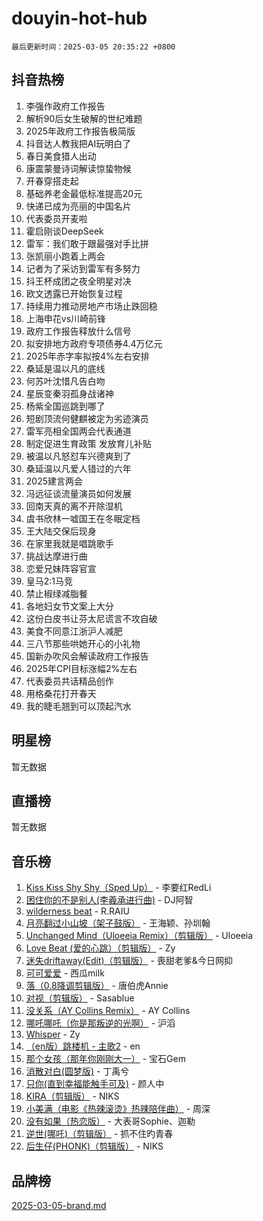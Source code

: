 # douyin-hot-hub

`最后更新时间：2025-03-05 20:35:22 +0800`

## 抖音热榜

1. 李强作政府工作报告
1. 解析90后女生破解的世纪难题
1. 2025年政府工作报告极简版
1. 抖音达人教我把AI玩明白了
1. 春日美食猎人出动
1. 康震蒙曼诗词解读惊蛰物候
1. 开春穿搭走起
1. 基础养老金最低标准提高20元
1. 快递已成为亮丽的中国名片
1. 代表委员开麦啦
1. 霍启刚谈DeepSeek
1. 雷军：我们敢于跟最强对手比拼
1. 张凯丽小跑着上两会
1. 记者为了采访到雷军有多努力
1. 抖王杯成团之夜全明星对决
1. 欧文透露已开始恢复过程
1. 持续用力推动房地产市场止跌回稳
1. 上海申花vs川崎前锋
1. 政府工作报告释放什么信号
1. 拟安排地方政府专项债券4.4万亿元
1. 2025年赤字率拟按4%左右安排
1. 桑延是温以凡的底线
1. 何苏叶沈惜凡告白吻
1. 星辰变秦羽孤身战诸神
1. 杨紫全国巡跳到哪了
1. 短剧顶流何健麒被定为劣迹演员
1. 雷军亮相全国两会代表通道
1. 制定促进生育政策 发放育儿补贴
1. 被温以凡怒怼车兴德爽到了
1. 桑延温以凡爱人错过的六年
1. 2025建言两会
1. 冯远征谈流量演员如何发展
1. 回南天真的离不开除湿机
1. 虞书欣林一嘘国王在冬眠定档
1. 王大陆交保后现身
1. 在家里我就是唱跳歌手
1. 挑战达摩进行曲
1. 恋爱兄妹阵容官宣
1. 皇马2:1马竞
1. 禁止椒绿减脂餐
1. 各地妇女节文案上大分
1. 这份白皮书让芬太尼谎言不攻自破
1. 美食不同意江浙沪人减肥
1. 三八节那些哄她开心的小礼物
1. 国新办吹风会解读政府工作报告
1. 2025年CPI目标涨幅2%左右
1. 代表委员共话精品创作
1. 用格桑花打开春天
1. 我的睫毛翘到可以顶起汽水

## 明星榜

暂无数据

## 直播榜

暂无数据

## 音乐榜

1. [Kiss Kiss Shy Shy（Sped Up）](https://sf5-hl-cdn-tos.douyinstatic.com/obj/tos-cn-ve-2774/oYpXDAeGgQK0zfPaji7iKUixpCXFGILeLGmvYA) - 李要红RedLi
1. [困住你的不是别人(李羲承进行曲)](https://sf3-cdn-tos.douyinstatic.com/obj/tos-cn-ve-2774/okWrrVL1iQGZbfHVeCPAe7IaerYfM2jEQi5mNI) - DJ阿智
1. [wilderness beat](https://sf3-cdn-tos.douyinstatic.com/obj/tos-cn-ve-2774/o0oBmODSFCpfFdLRGzAAFC2ah9AIMEQfAOueVE) - R.RAIU
1. [月亮翻过小山坡（架子鼓版）](https://sf6-cdn-tos.douyinstatic.com/obj/tos-cn-ve-2774/oMNeN2LYSVP6MMtoAQFGfeQDeftQqYPEErIl8Y) - 王海颖、孙圳翰
1. [Unchanged Mind（Uloeeia Remix）（剪辑版）](https://sf3-cdn-tos.douyinstatic.com/obj/tos-cn-ve-2774/oIHYu1YfsziJqmggAqBsXOiiI2Y1QB6I61RsMW) - Uloeeia
1. [Love Beat  (爱的心跳）（剪辑版）](https://sf3-cdn-tos.douyinstatic.com/obj/tos-cn-ve-2774/oUlARwvEINIisZ9nCnKMZiYFGfCCYLtDADDBge) - Zy
1. [迷失driftaway(Edit)（剪辑版）](https://sf3-cdn-tos.douyinstatic.com/obj/tos-cn-ve-2774/ogaa1xGNeFO6FCaMgO8PzzAceEI4fBLDMi15H3) - 喪甜老爹&今日网抑
1. [可可爱爱](https://sf6-cdn-tos.douyinstatic.com/obj/tos-cn-ve-2774/0deb1e75aea643b9927ba26aaafa29dd) - 西瓜milk
1. [落（0.8降调剪辑版）](https://sf5-hl-cdn-tos.douyinstatic.com/obj/tos-cn-ve-2774/ociN0WUv3APijBYr6DUmAHmdkZ5MjM6gIF3iA) - 唐伯虎Annie
1. [对视（剪辑版）](https://sf3-cdn-tos.douyinstatic.com/obj/tos-cn-ve-2774/ogKtIhiB0WfAa18F9z3uWODMtZi2ysB1VuAIsQ) - Sasablue
1. [没关系（AY Collins Remix）](https://sf3-cdn-tos.douyinstatic.com/obj/tos-cn-ve-2774/oIBbI5Ghw4zdUCQMJrDEFaAQilZP3EIDSi7MW) - AY Collins
1. [哪吒哪吒（你是那叛逆的光啊）](https://sf3-cdn-tos.douyinstatic.com/obj/tos-cn-ve-2774/oUkQCgCDnBanFehFEFQDxCQntAOIfp9gyZYFVo) - 沪滔
1. [Whisper](https://sf3-cdn-tos.douyinstatic.com/obj/tos-cn-ve-2774/oEeYKDxIDCFuArkftgkGqCnG7xZtRC2rEMKBQi) - Zy
1. [（en版）跳楼机 - 主歌2](https://sf3-cdn-tos.douyinstatic.com/obj/tos-cn-ve-2774/oklN6GvgQ2L8DpPeaAGf1gPeyKzjXFwHIwoCZv) - en
1. [那个女孩（那年你刚刚大一）](https://sf3-cdn-tos.douyinstatic.com/obj/tos-cn-ve-2774/o4IZw7TlivwiBBBMA2rIgWrGNIrjFroh6bPqQ) - 宝石Gem
1. [消散对白(圆梦版)](https://sf3-cdn-tos.douyinstatic.com/obj/tos-cn-ve-2774/og4jB5I5IizzoZVAAAzWgBMAsMDWoArfwBOiFs) - 丁禹兮
1. [只你(直到幸福能触手可及)](https://sf3-cdn-tos.douyinstatic.com/obj/tos-cn-ve-2774/o0lBkRDzFTeaVSUz3ZZSCBVtZ5DIMQGfgmEAuE) - 颜人中
1. [KIRA（剪辑版）](https://sf3-cdn-tos.douyinstatic.com/obj/tos-cn-ve-2774/o0Bq3TvdHqOfzihWrHyABMociuMA3Inwsbx9Wi) - NIKS
1. [小美满（电影《热辣滚烫》热辣陪伴曲）](https://sf3-cdn-tos.douyinstatic.com/obj/tos-cn-ve-2774/o0GAn2lSgfZIDUgtevCGDQYnFg4CwnrBaxbTZL) - 周深
1. [没有如果（热恋版）](https://sf5-hl-cdn-tos.douyinstatic.com/obj/tos-cn-ve-2774/o4iETqbxIThtCXlBeV0DfAhZsbCFGhagYupnMx) - 大表哥Sophie、迦勒
1. [逆世(哪吒)（剪辑版）](https://sf3-cdn-tos.douyinstatic.com/obj/tos-cn-ve-2774/oMIEZAfEogrLnzfDWMBiZKCWuXIUFLtRDsOFWs) - 抓不住旳青春
1. [后生仔(PHONK)（剪辑版）](https://sf5-hl-cdn-tos.douyinstatic.com/obj/tos-cn-ve-2774/o0TzmfumdQAJ1aGG9F5LfTXIYeGcqYKRPAeFdJ) - NIKS

## 品牌榜

[2025-03-05-brand.md](2025-03-05-brand.md)
